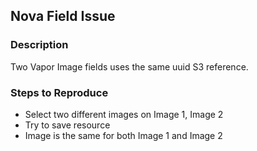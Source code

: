 ## Nova Field Issue

### Description

Two Vapor Image fields uses the same uuid S3 reference.

### Steps to Reproduce 

* Select two different images on Image 1, Image 2
* Try to save resource
* Image is the same for both Image 1 and Image 2
